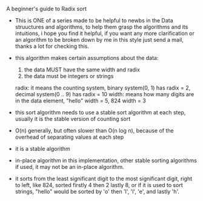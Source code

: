 A beginner's guide to Radix sort
- This is ONE of a series made to be helpful to newbs in the Data struuctures and algorithms, to help them grasp the algorithms and its     intuitions, i hope you find it helpful, if you want any more clarification or an algorithm to be broken down by me in this style just     send a mail, thanks a lot for checking this.

- this algorithm makes certain assumptions about the data:
   1) the data MUST have the same width and radix
   2) the data must be integers or strings
   
   radix: it means the counting system, binary system(0, 1) has radix = 2, decimal system(0 .. 9) has radix = 10
   width: means how many digits are in the data element, "hello" width = 5, 824 width = 3
   
- this sort algorithm needs to use a stable sort algorithm at each step, usually it is the stable version of counting sort

  
- O(n) generally, but often slower than O(n log n), because of the overhead of separating values at each step
- it is a stable algorithm
- in-place algorithm in this implementation, other stable sorting algorithms if used, it may not be an in-place algorithm.
- it sorts from the least significant digit to the most significant digit, right to left, like 824, sorted firstly 4 then 2 lastly 8,
    or if it is used to sort strings, "hello" would be sorted by 'o' then 'l', 'l', 'e', and lastly 'h'.

